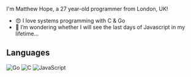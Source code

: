 I'm Matthew Hope, a 27 year-old programmer from London, UK!

- 😍 I love systems programming with C & Go
- 🤔 I’m wondering whether I will see the last days of Javascript in my lifetime...

## Languages

![Go](https://img.shields.io/badge/-Go-2b2b2b?&logo=Go)
![C](https://img.shields.io/badge/-C-2b2b2b?&logo=C)
![JavaScript](https://img.shields.io/badge/-Javascript-2b2b2b?&logo=Javascript)


